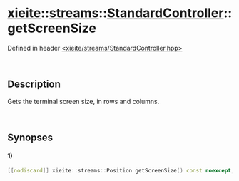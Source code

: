 # [xieite](../../../xieite.md)\:\:[streams](../../../streams.md)\:\:[StandardController](../../StandardController.md)\:\:getScreenSize
Defined in header [<xieite/streams/StandardController.hpp>](../../../../include/xieite/streams/StandardController.hpp)

&nbsp;

## Description
Gets the terminal screen size, in rows and columns.

&nbsp;

## Synopses
#### 1)
```cpp
[[nodiscard]] xieite::streams::Position getScreenSize() const noexcept;
```
